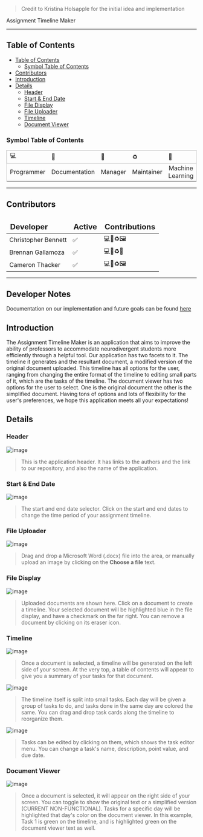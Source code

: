 > Credit to Kristina Holsapple for the initial idea and implementation

<div>
    Assignment Timeline Maker
</div>

<hr />

## Table of Contents

- [Table of Contents](#table-of-contents)
  - [Symbol Table of Contents](#symbol-table-of-contents)
- [Contributors](#contributors)
- [Introduction](#introduction)
- [Details](#details)
  - [Header](#header)
  - [Start \& End Date](#start--end-date)
  - [File Display](#file-display)
  - [File Uploader](#file-uploader)
  - [Timeline](#timeline)
  - [Document Viewer](#document-viewer)


### Symbol Table of Contents

<table style="border: 1px solid rgba(0, 0, 0, .20);">
    <thead style="border: 1px solid rgba(0, 0, 0, .20);">
        <tr>
            <td>
                💻
            </td>
            <td>
                📄
            </td>
            <td>
                💼
            </td>
            <td>
                ♻️
            </td>
            <td>
                🤖
            </td>
            <td>
                🖼️
            </td>
        </tr>
    </thead>
    <tbody>
        <tr>
            <td style="text-align: center;">
                Programmer
            </td>
            <td style="text-align: center;">
                Documentation
            </td>
            <td style="text-align: center;">
                Manager
            </td>
            <td style="text-align: center;">
                Maintainer
            </td>
            <td style="text-align: center;">
                Machine Learning
            </td>
            <td style="text-align: center;">
                Front-End
            </td>
        </tr>
    </tbody>
<table>

<hr />

## Contributors

<table>
    <thead>
        <tr>
            <td style="font-weight: bold; font-size: 1.25em;">
                Developer
            </td>
            <td style="font-weight: bold; font-size: 1.25em;">
                Active
            </td>
            <td style="font-weight: bold; font-size: 1.25em;">
                Contributions
            </td>
        </tr>
    </thead>
    <tbody>
        <tr>
            <td>
                Christopher Bennett
            </td>
            <td>
                ✅
            </td>
            <td>
                💻💼♻️🖼️
            </td>
        </tr>
        <tr>
            <td>
                Brennan Gallamoza
            </td>
            <td>
                ✅
            </td>
            <td>
                💻📄♻️🤖
            </td>
        </tr>
        <tr>
            <td>
                Cameron Thacker
            </td>
            <td>
                ✅
            </td>
            <td>
                💻📄♻️🖼️
            </td>
        </tr>
    </tbody>
</table>

<hr />

## Developer Notes

Documentation on our implementation and future goals can be found [here](https://docs.google.com/document/d/1piEopa9_ApFWdGLNgdaV4m7k6OUz0pRZ55AOpXgVdVM/edit?usp=sharing)

## Introduction

The Assignment Timeline Maker is an application that aims to improve the ability of professors to accommodate neurodivergent students more efficiently through a helpful tool. Our application has two facets to it. The timeline it generates and the resultant document, a modified version of the original document uploaded. This timeline has all options for the user, ranging from changing the entire format of the timeline to editing small parts of it, which are the tasks of the timeline. The document viewer has two options for the user to select. One is the original document the other is the simplified document. Having tons of options and lots of flexibility for the user's preferences, we hope this application meets all your expectations!

## Details

### Header

![image](https://user-images.githubusercontent.com/70614147/205526312-173402ba-3f53-489f-90c7-acc7957eb97b.png)

> This is the application header. It has links to the authors and the link to our repository, and also the name of the application.

### Start & End Date

![image](https://user-images.githubusercontent.com/71607563/208005743-378b2cdb-2514-4b9e-9522-195e617feb9d.png)

> The start and end date selector. Click on the start and end dates to change the time period of your assignment timeline.

### File Uploader

![image](https://user-images.githubusercontent.com/71607563/208005866-dcf1a89d-f74b-4faf-b471-b2e0b28faed0.png)

> Drag and drop a Microsoft Word (.docx) file into the area, or manually upload an image by clicking on the **Choose a file** text.

### File Display

![image](https://user-images.githubusercontent.com/71607563/208008048-45915ce5-6078-4ea9-92e7-af6f42bde6c7.png)

> Uploaded documents are shown here. Click on a document to create a timeline. Your selected document will be highlighted blue in the file display, and have a checkmark on the far right. You can remove a document by clicking on its eraser icon.

### Timeline

![image](https://user-images.githubusercontent.com/71607563/208008098-2ce3a78a-47e1-4357-8c8d-58bb45a0570b.png)

> Once a document is selected, a timeline will be generated on the left side of your screen. At the very top, a table of contents will appear to give you a summary of your tasks for that document.

![image](https://user-images.githubusercontent.com/71607563/208008638-b28ea322-2d86-487c-bbf4-978aa544d1ca.png)

> The timeline itself is split into small tasks. Each day will be given a group of tasks to do, and tasks done in the same day are colored the same. You can drag and drop task cards along the timeline to reorganize them.

![image](https://user-images.githubusercontent.com/71607563/208008963-0f992d9a-ccfc-49b2-804a-0d6af4f39f2d.png)

> Tasks can be edited by clicking on them, which shows the task editor menu. You can change a task's name, description, point value, and due date.

### Document Viewer

![image](https://user-images.githubusercontent.com/71607563/208007736-c3812abb-f522-4d2a-8d40-b3fa2024d899.png)


> Once a document is selected, it will appear on the right side of your screen. You can toggle to show the original text or a simplified version (CURRENT NON-FUNCTIONAL). Tasks for a specific day will be highlighted that day's color on the document viewer. In this example, Task 1 is green on the timeline, and is highlighted green on the document viewer text as well.
